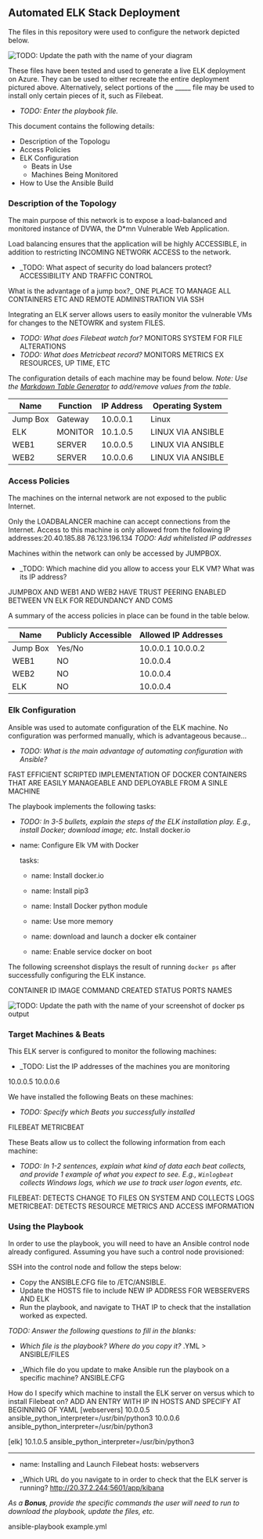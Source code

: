 ## Automated ELK Stack Deployment

The files in this repository were used to configure the network depicted below.

![TODO: Update the path with the name of your diagram](Images/diagram_filename.png)

These files have been tested and used to generate a live ELK deployment on Azure. They can be used to either recreate the entire deployment pictured above. Alternatively, select portions of the _____ file may be used to install only certain pieces of it, such as Filebeat.

  - _TODO: Enter the playbook file._

This document contains the following details:
- Description of the Topologu
- Access Policies
- ELK Configuration
  - Beats in Use
  - Machines Being Monitored
- How to Use the Ansible Build


### Description of the Topology

The main purpose of this network is to expose a load-balanced and monitored instance of DVWA, the D*mn Vulnerable Web Application.

Load balancing ensures that the application will be highly ACCESSIBLE, in addition to restricting INCOMING NETWORK ACCESS to the network.
- _TODO: What aspect of security do load balancers protect? 
ACCESSIBILITY AND TRAFFIC CONTROL

What is the advantage of a jump box?_
ONE PLACE TO MANAGE ALL CONTAINERS ETC AND REMOTE ADMINISTRATION VIA SSH

Integrating an ELK server allows users to easily monitor the vulnerable VMs for changes to the NETOWRK and system FILES.
- _TODO: What does Filebeat watch for?_ MONITORS SYSTEM FOR FILE ALTERATIONS
- _TODO: What does Metricbeat record?_ MONITORS METRICS EX RESOURCES, UP TIME, ETC 

The configuration details of each machine may be found below.
_Note: Use the [Markdown Table Generator](http://www.tablesgenerator.com/markdown_tables) to add/remove values from the table_.

| Name     | Function | IP Address | Operating System |
|----------|----------|------------|------------------|
| Jump Box | Gateway  | 10.0.0.1   | Linux            |
| ELK      | MONITOR  | 10.1.0.5   | LINUX VIA ANSIBLE|
| WEB1     | SERVER   | 10.0.0.5   | LINUX VIA ANSIBLE|
| WEB2     | SERVER   | 10.0.0.6   | LINUX VIA ANSIBLE|

### Access Policies

The machines on the internal network are not exposed to the public Internet. 

Only the LOADBALANCER machine can accept connections from the Internet. Access to this machine is only allowed from the following IP addresses:20.40.185.88 
76.123.196.134
 _TODO: Add whitelisted IP addresses_

Machines within the network can only be accessed by JUMPBOX.
- _TODO: Which machine did you allow to access your ELK VM? What was its IP address?

JUMPBOX AND WEB1 AND WEB2 HAVE TRUST PEERING ENABLED BETWEEN VN ELK FOR REDUNDANCY AND COMS

A summary of the access policies in place can be found in the table below.

| Name     | Publicly Accessible | Allowed IP Addresses |
|----------|---------------------|----------------------|
| Jump Box | Yes/No              | 10.0.0.1 10.0.0.2    |
| WEB1     | NO                  | 10.0.0.4             |
| WEB2     | NO                  | 10.0.0.4             | 
| ELK      | NO                  | 10.0.0.4             |
### Elk Configuration

Ansible was used to automate configuration of the ELK machine. No configuration was performed manually, which is advantageous because...
- _TODO: What is the main advantage of automating configuration with Ansible?_

FAST EFFICIENT SCRIPTED IMPLEMENTATION OF DOCKER CONTAINERS THAT ARE EASILY MANAGEABLE AND DEPLOYABLE FROM A SINLE MACHINE

The playbook implements the following tasks:
- _TODO: In 3-5 bullets, explain the steps of the ELK installation play. E.g., install Docker; download image; etc._
Install docker.io

- name: Configure Elk VM with Docker
 
  tasks:
  
    - name: Install docker.io
   
    - name: Install pip3
     
    - name: Install Docker python module
 
    - name: Use more memory

    - name: download and launch a docker elk container

    - name: Enable service docker on boot
 

The following screenshot displays the result of running `docker ps` after successfully configuring the ELK instance.

CONTAINER ID   IMAGE     COMMAND   CREATED   STATUS    PORTS     NAMES

![TODO: Update the path with the name of your screenshot of docker ps output](Images/docker_ps_output.png)

### Target Machines & Beats
This ELK server is configured to monitor the following machines:
- _TODO: List the IP addresses of the machines you are monitoring

10.0.0.5
10.0.0.6

We have installed the following Beats on these machines:
- _TODO: Specify which Beats you successfully installed_

FILEBEAT
METRICBEAT

These Beats allow us to collect the following information from each machine:
- _TODO: In 1-2 sentences, explain what kind of data each beat collects, and provide 1 example of what you expect to see. E.g., `Winlogbeat` collects Windows logs, which we use to track user logon events, etc._

FILEBEAT: DETECTS CHANGE TO FILES ON SYSTEM AND COLLECTS LOGS
METRICBEAT: DETECTS RESOURCE METRICS AND ACCESS IMFORMATION

### Using the Playbook
In order to use the playbook, you will need to have an Ansible control node already configured. Assuming you have such a control node provisioned: 

SSH into the control node and follow the steps below:
- Copy the ANSIBLE.CFG file to /ETC/ANSIBLE.
- Update the HOSTS file to include NEW IP ADDRESS FOR WEBSERVERS AND ELK
- Run the playbook, and navigate to THAT IP to check that the installation worked as expected.

_TODO: Answer the following questions to fill in the blanks:_
- _Which file is the playbook? Where do you copy it?_ .YML > ANSIBLE/FILES

- _Which file do you update to make Ansible run the playbook on a specific machine? 
ANSIBLE.CFG

How do I specify which machine to install the ELK server on versus which to install Filebeat on? ADD AN ENTRY WITH IP IN HOSTS AND SPECIFY AT BEGINNING OF YAML
[webservers]
10.0.0.5 ansible_python_interpreter=/usr/bin/python3
10.0.0.6 ansible_python_interpreter=/usr/bin/python3

[elk]
10.1.0.5 ansible_python_interpreter=/usr/bin/python3

---
- name: Installing and Launch Filebeat
  hosts: webservers

- _Which URL do you navigate to in order to check that the ELK server is running?
http://20.37.2.244:5601/app/kibana

_As a **Bonus**, provide the specific commands the user will need to run to download the playbook, update the files, etc._

 ansible-playbook example.yml